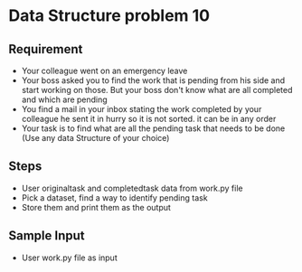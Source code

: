 # Data Structure problem 10

## Requirement
- Your colleague went on an emergency leave
- Your boss asked you to find the work that is pending from his side and start working on those. But your boss don't know what are all completed and which are pending
- You find a mail in your inbox stating the work completed by your colleague he sent it in hurry so it is not sorted. it can be in any order
- Your task is to find what are all the pending task that needs to be done
(Use any data Structure of your choice)

## Steps
- User originaltask and completedtask data from work.py file
- Pick a dataset, find a way to identify pending task
- Store them and print them as the output

## Sample Input
- User work.py file as input

